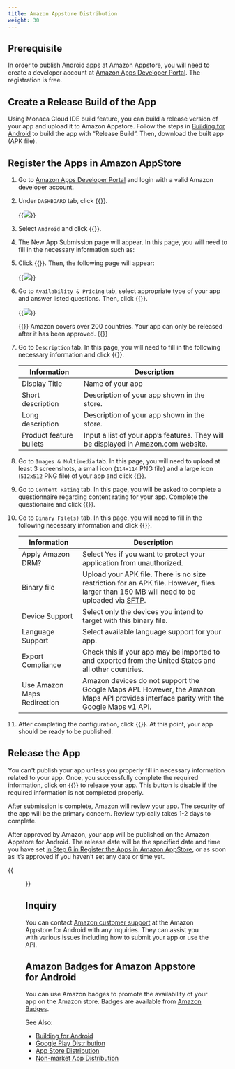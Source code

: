 ```yaml
---
title: Amazon Appstore Distribution
weight: 30
---
```


## Prerequisite

In order to publish Android apps at Amazon Appstore, you will need to
create a developer account at [Amazon Apps Developer
Portal](https://developer.amazon.com/appsandservices). The registration
is free.

## Create a Release Build of the App

Using Monaca Cloud IDE build feature, you can build a release version of
your app and upload it to Amazon Appstore. Follow the steps in [Building for Android](../../build/build_android) to build the app with “Release Build”. Then,
download the built app (APK file).

## Register the Apps in Amazon AppStore

1.  Go to [Amazon Apps Developer
    Portal](https://developer.amazon.com/appsandservices) and login with
    a valid Amazon developer account.
2.  Under `DASHBOARD` tab, click {{<guilabel name="Add a New App">}}.

    {{<img src="/images/monaca_ide/manual/deploy/amazon_store/1.png">}}
    
3.  Select `Android` and click {{<guilabel name="Next">}}.
4.  The New App Submission page will appear. In this page, you will need
    to fill in the necessary information such as:

5.  Click {{<guilabel name="Save">}}. Then, the following page will appear:

    {{<img src="/images/monaca_ide/manual/deploy/amazon_store/2.png">}}

    
6.  Go to `Availability & Pricing` tab, select appropriate type of your
    app and answer listed questions. Then, click {{<guilabel name="Save">}}.

    {{<img src="/images/monaca_ide/manual/deploy/amazon_store/3.png">}}

    {{<note>}}
        Amazon covers over 200 countries. Your app can only be released after it has been approved.
    {{</note>}}

7.  Go to `Description` tab. In this page, you will need to fill in the
    following necessary information and click {{<guilabel name="Save">}}.

    | Information | Description |
    |-------------|-------------|
    | Display Title | Name of your app |
    | Short description | Description of your app shown in the store. |
    | Long description | Description of your app shown in the store. |
    | Product feature bullets | Input a list of your app’s features. They will be displayed in Amazon.com website. |

8.  Go to `Images & Multimedia` tab. In this page, you will need to upload
    at least 3 screenshots, a small icon (`114x114` PNG file) and a large
    icon (`512x512` PNG file) of your app and click {{<guilabel name="Save">}}.
9.  Go to `Content Rating` tab. In this page, you will be asked to
    complete a questionnaire regarding content rating for your app.
    Complete the questionaire and click {{<guilabel name="Save">}}.
10. Go to `Binary File(s)` tab. In this page, you will need to fill in the
    following necessary information and click {{<guilabel name="Save">}}.

    | Information | Description |
    |-------------|-------------|
    | Apply Amazon DRM? | Select Yes if you want to protect your application from unauthorized. |
    | Binary file | Upload your APK file. There is no size restriction for an APK file. However, files larger than 150 MB will need to be uploaded via [SFTP](https://developer.amazon.com/ftp/account.html?appId=MPU22LL128ECT). |
    | Device Support | Select only the devices you intend to target with this binary file. |
    | Language Support | Select available language support for your app. |
    | Export Compliance | Check this if your app may be imported to and exported from the United States and all other countries. |
    | Use Amazon Maps Redirection | Amazon devices do not support the Google Maps API. However, the Amazon Maps API provides interface parity with the Google Maps v1 API. |

11. After completing the configuration, click {{<guilabel name="Save draft">}}. At this point,
    your app should be ready to be published.

## Release the App

You can't publish your app unless you properly fill in necessary
information related to your app. Once, you successfully complete the
required information, click on {{<guilabel name="Submit App">}} to release your app. This
button is disable if the required information is not completed properly.

After submission is complete, Amazon will review your app. The security
of the app will be the primary concern. Review typically takes 1-2 days
to complete.

After approved by Amazon, your app will be published on the Amazon
Appstore for Android. The release date will be the specified date and
time you have set [in Step 6 in  Register the Apps in Amazon AppStore](#register-app-in-amazon), or as soon as it’s approved if you haven’t set any date or time yet.

{{<figure src="/images/monaca_ide/manual/deploy/amazon_store/4.png">}}

## Inquiry

You can contact [Amazon customer
support](https://developer.amazon.com/public/support/contact/contact-us)
at the Amazon Appstore for Android with any inquiries. They can assist
you with various issues including how to submit your app or use the API.

## Amazon Badges for Amazon Appstore for Android

You can use Amazon badges to promote the availability of your app on the
Amazon store. Badges are available from [Amazon
Badges](https://developer.amazon.com/public/support/legal/tuabg).


See Also: 

- [Building for Android](../../build/build_android)
- [Google Play Distribution](../google_play)
- [App Store Distribution](../appstore)
- [Non-market App Distribution](../non_market_deploy)
